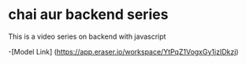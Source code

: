 # chai aur backend series

This is a video series on backend with javascript

-[Model Link] (https://app.eraser.io/workspace/YtPqZ1VogxGy1jzIDkzj)
